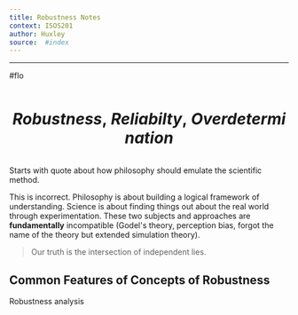 ```yaml
---
title: Robustness Notes 
context: ISOS201
author: Huxley 
source:  #index
---
```


---
#flo


```
```
# $$Robustness,\ Reliabilty,\ Overdetermination$$
```
```


Starts with quote about how philosophy should emulate the scientific method. 

This is incorrect. Philosophy is about building a logical framework of understanding. Science is about finding things out about the real world through experimentation. These two subjects and approaches are **fundamentally** incompatible (Godel's theory, perception bias, forgot the name of the theory but extended simulation theory). 

> Our truth is the intersection of independent lies.



## Common Features of Concepts of Robustness 
 Robustness analysis





















